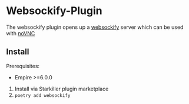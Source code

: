 # Websockify-Plugin

The websockify plugin opens up a [websockify](https://github.com/novnc/websockify) server which can be used with [noVNC](https://github.com/novnc/noVNC)

## Install
Prerequisites:
- Empire >=6.0.0

1. Install via Starkiller plugin marketplace
2. `poetry add websockify`
